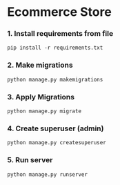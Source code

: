 # Ecommerce Store

### 1. Install requirements from file

```
pip install -r requirements.txt
```

### 2. Make migrations

```
python manage.py makemigrations
```

### 3. Apply Migrations

```
python manage.py migrate
```

### 4. Create superuser (admin)

```
python manage.py createsuperuser
```

### 5. Run server

```
python manage.py runserver
```
